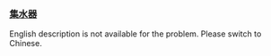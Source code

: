 ### [集水器](https://leetcode.com/problems/kskhHQ)

English description is not available for the problem. Please switch to Chinese.